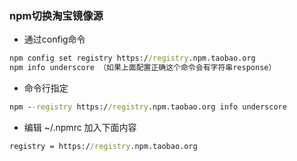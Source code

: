 ### npm切换淘宝镜像源

* 通过config命令

```cmd
npm config set registry https://registry.npm.taobao.org
npm info underscore （如果上面配置正确这个命令会有字符串response）
```
* 命令行指定

```cmd
npm --registry https://registry.npm.taobao.org info underscore
```

* 编辑 ~/.npmrc 加入下面内容

```cmd
registry = https://registry.npm.taobao.org
```
